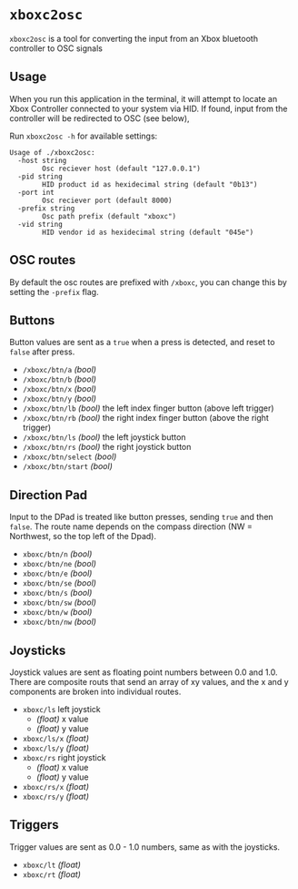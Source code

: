 # `xboxc2osc`

`xboxc2osc` is a tool for converting the input from an Xbox bluetooth controller to OSC signals

## Usage

When you run this application in the terminal, it will attempt to locate an Xbox Controller connected to your system via HID. If found, input from the controller will be redirected to OSC (see below),

Run `xboxc2osc -h` for available settings:

```
Usage of ./xboxc2osc:
  -host string
    	Osc reciever host (default "127.0.0.1")
  -pid string
    	HID product id as hexidecimal string (default "0b13")
  -port int
    	Osc reciever port (default 8000)
  -prefix string
    	Osc path prefix (default "xboxc")
  -vid string
    	HID vendor id as hexidecimal string (default "045e")
```

## OSC routes

By default the osc routes are prefixed with `/xboxc`, you can change this by setting the `-prefix` flag.

## Buttons

Button values are sent as a `true` when a press is detected, and reset to `false` after press.

 - `/xboxc/btn/a` _(bool)_
 - `/xboxc/btn/b` _(bool)_
 - `/xboxc/btn/x` _(bool)_
 - `/xboxc/btn/y` _(bool)_
 - `/xboxc/btn/lb` _(bool)_ the left index finger button (above left trigger)
 - `/xboxc/btn/rb` _(bool)_ the right index finger button (above the right trigger)
 - `/xboxc/btn/ls` _(bool)_ the left joystick button
 - `/xboxc/btn/rs` _(bool)_ the right joystick button
 - `/xboxc/btn/select` _(bool)_
 - `/xboxc/btn/start` _(bool)_


## Direction Pad

Input to the DPad is treated like button presses, sending `true` and then `false`. The route name depends on the compass direction (NW = Northwest, so the top left of the Dpad).

- `xboxc/btn/n` _(bool)_
- `xboxc/btn/ne` _(bool)_
- `xboxc/btn/e` _(bool)_
- `xboxc/btn/se` _(bool)_
- `xboxc/btn/s` _(bool)_
- `xboxc/btn/sw` _(bool)_
- `xboxc/btn/w` _(bool)_
- `xboxc/btn/nw` _(bool)_

## Joysticks

Joystick values are sent as floating point numbers between 0.0 and 1.0. There are composite routs that send an array of xy values, and the x and y components are broken into individual routes.

- `xboxc/ls` left joystick
  - _(float)_ x value
  - _(float)_ y value
- `xboxc/ls/x` _(float)_
- `xboxc/ls/y` _(float)_
- `xboxc/rs` right joystick
  - _(float)_ x value
  - _(float)_ y value
- `xboxc/rs/x` _(float)_
- `xboxc/rs/y` _(float)_

## Triggers

Trigger values are sent as 0.0 - 1.0 numbers, same as with the joysticks.

- `xboxc/lt` _(float)_
- `xboxc/rt` _(float)_







